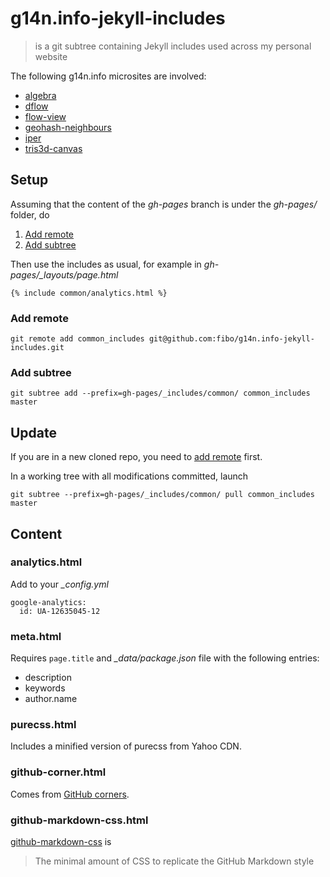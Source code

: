 # g14n.info-jekyll-includes

> is a git subtree containing Jekyll includes used across my personal website

The following g14n.info microsites are involved:

* [algebra](http://g14n.info/algebra)
* [dflow](http://g14n.info/dflow)
* [flow-view](http://g14n.info/flow-view)
* [geohash-neighbours](http://g14n.info/geohash-neighbours)
* [iper](http://g14n.info/iper)
* [tris3d-canvas](http://g14n.info/tris3d-canvas)

## Setup

Assuming that the content of the *gh-pages* branch is under the *gh-pages/* folder, do

1. [Add remote](#add-remote)
2. [Add subtree](#add-subtree)

Then use the includes as usual, for example in *gh-pages/_layouts/page.html*

```
{% include common/analytics.html %}
```

### Add remote

```
git remote add common_includes git@github.com:fibo/g14n.info-jekyll-includes.git
```

### Add subtree

```
git subtree add --prefix=gh-pages/_includes/common/ common_includes master
```

## Update

If you are in a new cloned repo, you need to [add remote](#add-remote) first.

In a working tree with all modifications committed, launch

```
git subtree --prefix=gh-pages/_includes/common/ pull common_includes master
```

## Content

### analytics.html

Add to your *_config.yml*

```
google-analytics:
  id: UA-12635045-12
```

### meta.html

Requires `page.title` and *_data/package.json* file with the following entries:

* description
* keywords
* author.name

### purecss.html

Includes a minified version of purecss from Yahoo CDN.

### github-corner.html

Comes from [GitHub corners](http://tholman.com/github-corners/).

### github-markdown-css.html

[github-markdown-css](https://github.com/sindresorhus/github-markdown-css) is

> The minimal amount of CSS to replicate the GitHub Markdown style

